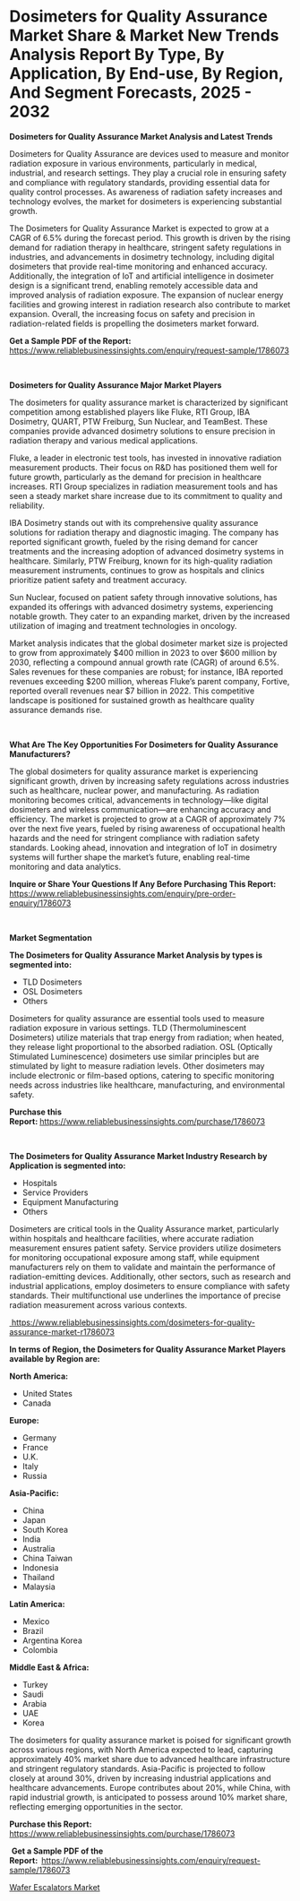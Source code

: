 <p><h1>Dosimeters for Quality Assurance Market Share & Market New Trends Analysis Report By Type, By Application, By End-use, By Region, And Segment Forecasts, 2025 - 2032</h1></p><p><strong>Dosimeters for Quality Assurance Market Analysis and Latest Trends</strong></p>
<p><p>Dosimeters for Quality Assurance are devices used to measure and monitor radiation exposure in various environments, particularly in medical, industrial, and research settings. They play a crucial role in ensuring safety and compliance with regulatory standards, providing essential data for quality control processes. As awareness of radiation safety increases and technology evolves, the market for dosimeters is experiencing substantial growth.</p><p>The Dosimeters for Quality Assurance Market is expected to grow at a CAGR of 6.5% during the forecast period. This growth is driven by the rising demand for radiation therapy in healthcare, stringent safety regulations in industries, and advancements in dosimetry technology, including digital dosimeters that provide real-time monitoring and enhanced accuracy. Additionally, the integration of IoT and artificial intelligence in dosimeter design is a significant trend, enabling remotely accessible data and improved analysis of radiation exposure. The expansion of nuclear energy facilities and growing interest in radiation research also contribute to market expansion. Overall, the increasing focus on safety and precision in radiation-related fields is propelling the dosimeters market forward.</p></p>
<p><strong>Get a Sample PDF of the Report:&nbsp;</strong> <a href="https://www.reliablebusinessinsights.com/enquiry/request-sample/1786073?utm_campaign=2768&utm_medium=2&utm_source=Github&utm_content=ia&utm_term=25032025&utm_id=dosimeters-for-quality-assurance">https://www.reliablebusinessinsights.com/enquiry/request-sample/1786073</a></p>
<p>&nbsp;</p>
<p><strong>Dosimeters for Quality Assurance Major Market Players</strong></p>
<p><p>The dosimeters for quality assurance market is characterized by significant competition among established players like Fluke, RTI Group, IBA Dosimetry, QUART, PTW Freiburg, Sun Nuclear, and TeamBest. These companies provide advanced dosimetry solutions to ensure precision in radiation therapy and various medical applications.</p><p>Fluke, a leader in electronic test tools, has invested in innovative radiation measurement products. Their focus on R&D has positioned them well for future growth, particularly as the demand for precision in healthcare increases. RTI Group specializes in radiation measurement tools and has seen a steady market share increase due to its commitment to quality and reliability.</p><p>IBA Dosimetry stands out with its comprehensive quality assurance solutions for radiation therapy and diagnostic imaging. The company has reported significant growth, fueled by the rising demand for cancer treatments and the increasing adoption of advanced dosimetry systems in healthcare. Similarly, PTW Freiburg, known for its high-quality radiation measurement instruments, continues to grow as hospitals and clinics prioritize patient safety and treatment accuracy.</p><p>Sun Nuclear, focused on patient safety through innovative solutions, has expanded its offerings with advanced dosimetry systems, experiencing notable growth. They cater to an expanding market, driven by the increased utilization of imaging and treatment technologies in oncology.</p><p>Market analysis indicates that the global dosimeter market size is projected to grow from approximately $400 million in 2023 to over $600 million by 2030, reflecting a compound annual growth rate (CAGR) of around 6.5%. Sales revenues for these companies are robust; for instance, IBA reported revenues exceeding $200 million, whereas Fluke’s parent company, Fortive, reported overall revenues near $7 billion in 2022. This competitive landscape is positioned for sustained growth as healthcare quality assurance demands rise.</p></p>
<p>&nbsp;</p>
<p><strong>What Are The Key Opportunities For Dosimeters for Quality Assurance Manufacturers?</strong></p>
<p><p>The global dosimeters for quality assurance market is experiencing significant growth, driven by increasing safety regulations across industries such as healthcare, nuclear power, and manufacturing. As radiation monitoring becomes critical, advancements in technology—like digital dosimeters and wireless communication—are enhancing accuracy and efficiency. The market is projected to grow at a CAGR of approximately 7% over the next five years, fueled by rising awareness of occupational health hazards and the need for stringent compliance with radiation safety standards. Looking ahead, innovation and integration of IoT in dosimetry systems will further shape the market’s future, enabling real-time monitoring and data analytics.</p></p>
<p><strong>Inquire or Share Your Questions If Any Before Purchasing This Report:</strong> <a href="https://www.reliablebusinessinsights.com/enquiry/pre-order-enquiry/1786073?utm_campaign=2768&utm_medium=2&utm_source=Github&utm_content=ia&utm_term=25032025&utm_id=dosimeters-for-quality-assurance">https://www.reliablebusinessinsights.com/enquiry/pre-order-enquiry/1786073</a></p>
<p>&nbsp;</p>
<p><strong>Market Segmentation</strong></p>
<p><strong>The Dosimeters for Quality Assurance Market Analysis by types is segmented into:</strong></p>
<p><ul><li>TLD Dosimeters</li><li>OSL Dosimeters</li><li>Others</li></ul></p>
<p><p>Dosimeters for quality assurance are essential tools used to measure radiation exposure in various settings. TLD (Thermoluminescent Dosimeters) utilize materials that trap energy from radiation; when heated, they release light proportional to the absorbed radiation. OSL (Optically Stimulated Luminescence) dosimeters use similar principles but are stimulated by light to measure radiation levels. Other dosimeters may include electronic or film-based options, catering to specific monitoring needs across industries like healthcare, manufacturing, and environmental safety.</p></p>
<p><strong>Purchase this Report:&nbsp;</strong><a href="https://www.reliablebusinessinsights.com/purchase/1786073?utm_campaign=2768&utm_medium=2&utm_source=Github&utm_content=ia&utm_term=25032025&utm_id=dosimeters-for-quality-assurance">https://www.reliablebusinessinsights.com/purchase/1786073</a></p>
<p>&nbsp;</p>
<p><strong>The Dosimeters for Quality Assurance Market Industry Research by Application is segmented into:</strong></p>
<p><ul><li>Hospitals</li><li>Service Providers</li><li>Equipment Manufacturing</li><li>Others</li></ul></p>
<p><p>Dosimeters are critical tools in the Quality Assurance market, particularly within hospitals and healthcare facilities, where accurate radiation measurement ensures patient safety. Service providers utilize dosimeters for monitoring occupational exposure among staff, while equipment manufacturers rely on them to validate and maintain the performance of radiation-emitting devices. Additionally, other sectors, such as research and industrial applications, employ dosimeters to ensure compliance with safety standards. Their multifunctional use underlines the importance of precise radiation measurement across various contexts.</p></p>
<p><a href="https://www.reliablebusinessinsights.com/dosimeters-for-quality-assurance-market-r1786073?utm_campaign=2768&utm_medium=2&utm_source=Github&utm_content=ia&utm_term=25032025&utm_id=dosimeters-for-quality-assurance">&nbsp;https://www.reliablebusinessinsights.com/dosimeters-for-quality-assurance-market-r1786073</a></p>
<p><strong>In terms of Region, the Dosimeters for Quality Assurance Market Players available by Region are:</strong></p>
<p>
    <p> <strong> North America: </strong>
        <ul>
            <li>United States</li>
            <li>Canada</li>
        </ul>
        </p> 
    <p> <strong> Europe: </strong>
        <ul>
            <li>Germany</li>
            <li>France</li>
            <li>U.K.</li>
            <li>Italy</li>
            <li>Russia</li>
        </ul>
        </p> 
    <p> <strong> Asia-Pacific: </strong>
        <ul>
            <li>China</li>
            <li>Japan</li>
            <li>South Korea</li>
            <li>India</li>
            <li>Australia</li>
            <li>China Taiwan</li>
            <li>Indonesia</li>
            <li>Thailand</li>
            <li>Malaysia</li>
        </ul>
        </p> 
    <p> <strong> Latin America: </strong>
        <ul>
            <li>Mexico</li>
            <li>Brazil</li>
            <li>Argentina Korea</li>
            <li>Colombia</li>
        </ul>
        </p> 
    <p> <strong> Middle East & Africa: </strong>
        <ul>
            <li>Turkey</li>
            <li>Saudi</li>
            <li>Arabia</li>
            <li>UAE</li>
            <li>Korea</li>
        </ul>
    </p>
    </p>
<p><p>The dosimeters for quality assurance market is poised for significant growth across various regions, with North America expected to lead, capturing approximately 40% market share due to advanced healthcare infrastructure and stringent regulatory standards. Asia-Pacific is projected to follow closely at around 30%, driven by increasing industrial applications and healthcare advancements. Europe contributes about 20%, while China, with rapid industrial growth, is anticipated to possess around 10% market share, reflecting emerging opportunities in the sector.</p></p>
<p><strong>Purchase this Report: </strong><a href="https://www.reliablebusinessinsights.com/purchase/1786073?utm_campaign=2768&utm_medium=2&utm_source=Github&utm_content=ia&utm_term=25032025&utm_id=dosimeters-for-quality-assurance">https://www.reliablebusinessinsights.com/purchase/1786073</a></p>
<p>&nbsp;<strong>Get a Sample PDF of the Report:&nbsp;&nbsp;</strong><a href="https://www.reliablebusinessinsights.com/enquiry/request-sample/1786073?utm_campaign=2768&utm_medium=2&utm_source=Github&utm_content=ia&utm_term=25032025&utm_id=dosimeters-for-quality-assurance">https://www.reliablebusinessinsights.com/enquiry/request-sample/1786073</a></p>
<p><strong></strong></p>
<p><p><a href="https://github.com/tashiafun920/Market-Research-Report-List-1/blob/main/wafer-escalators-market.md?utm_campaign=2768&utm_medium=2&utm_source=Github&utm_content=ia&utm_term=25032025&utm_id=dosimeters-for-quality-assurance">Wafer Escalators Market</a></p></p>